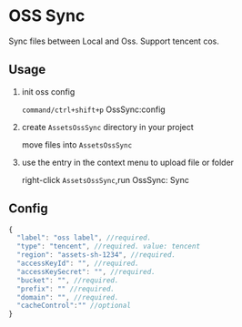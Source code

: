 # OSS Sync

Sync files between Local and Oss. Support tencent cos.

## Usage

1. init oss config

   `command/ctrl+shift+p` OssSync:config

2. create `AssetsOssSync` directory in your project

   move files into `AssetsOssSync`

3. use the entry in the context menu to upload file or folder

   right-click `AssetsOssSync`,run OssSync: Sync

## Config

```js
{
  "label": "oss label", //required.
  "type": "tencent", //required. value: tencent
  "region": "assets-sh-1234", //required.
  "accessKeyId": "", //required.
  "accessKeySecret": "", //required.
  "bucket": "", //required.
  "prefix": "" //required.
  "domain": "", //required.
  "cacheControl":"" //optional
}
```
